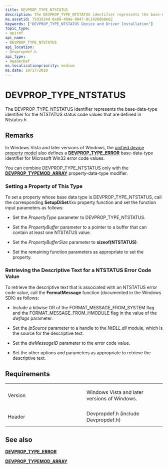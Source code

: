 ```yaml
---
title: DEVPROP_TYPE_NTSTATUS
description: The DEVPROP_TYPE_NTSTATUS identifier represents the base-data-type identifier for the NTSTATUS status code values that are defined in Ntstatus.h.
ms.assetid: 7593d24d-8e89-409e-9047-0c14268b8e62
keywords: ["DEVPROP_TYPE_NTSTATUS Device and Driver Installation"]
topic_type:
- apiref
api_name:
- DEVPROP_TYPE_NTSTATUS
api_location:
- Devpropdef.h
api_type:
- HeaderDef
ms.localizationpriority: medium
ms.date: 10/17/2018
---
```


# DEVPROP_TYPE_NTSTATUS


The DEVPROP_TYPE_NTSTATUS identifier represents the base-data-type identifier for the NTSTATUS status code values that are defined in Ntstatus.h.

Remarks
-------

In Windows Vista and later versions of Windows, the [unified device property model](https://msdn.microsoft.com/library/windows/hardware/ff553515) also defines a [**DEVPROP_TYPE_ERROR**](devprop-type-error.md) base-data-type identifier for Microsoft Win32 error code values.

You can combine DEVPROP_TYPE_NTSTATUS only with the [**DEVPROP_TYPEMOD_ARRAY**](devprop-typemod-array.md) property-data-type modifier.

### Setting a Property of This Type

To set a property whose base data type is DEVPROP_TYPE_NTSTATUS, call the corresponding **SetupDiSet***Xxx* property function and set the function input parameters as follows:

-   Set the *PropertyType* parameter to DEVPROP_TYPE_NTSTATUS.

-   Set the *PropertyBuffer* parameter to a pointer to a buffer that can contain at least one NTSTATUS value.

-   Set the *PropertyBufferSize* parameter to **sizeof(**NTSTATUS**)**.

-   Set the remaining function parameters as appropriate to set the property.

### Retrieving the Descriptive Text for a NTSTATUS Error Code Value

To retrieve the descriptive text that is associated with an NTSTATUS error code value, call the **FormatMessage** function (documented in the Windows SDK) as follows:

-   Include a bitwise OR of the FORMAT_MESSAGE_FROM_SYSTEM flag and the FORMAT_MESSAGE_FROM_HMODULE flag in the value of the *dwflags* parameter.

-   Set the *lpSource* parameter to a handle to the *NtDLL.dll* module, which is the source for the descriptive text.

-   Set the *dwMessageID* parameter to the error code value.

-   Set the other options and parameters as appropriate to retrieve the descriptive text.

Requirements
------------

<table>
<colgroup>
<col width="50%" />
<col width="50%" />
</colgroup>
<tbody>
<tr class="odd">
<td align="left"><p>Version</p></td>
<td align="left"><p>Windows Vista and later versions of Windows.</p></td>
</tr>
<tr class="even">
<td align="left"><p>Header</p></td>
<td align="left">Devpropdef.h (include Devpropdef.h)</td>
</tr>
</tbody>
</table>

## See also


[**DEVPROP_TYPE_ERROR**](devprop-type-error.md)

[**DEVPROP_TYPEMOD_ARRAY**](devprop-typemod-array.md)

 

 






